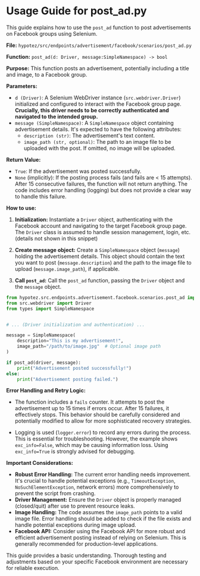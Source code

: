 # Usage Guide for post_ad.py

This guide explains how to use the `post_ad` function to post advertisements on Facebook groups using Selenium.

**File:** `hypotez/src/endpoints/advertisement/facebook/scenarios/post_ad.py`

**Function:** `post_ad(d: Driver, message:SimpleNamespace) -> bool`

**Purpose:** This function posts an advertisement, potentially including a title and image, to a Facebook group.

**Parameters:**

*   `d (Driver)`: A Selenium WebDriver instance (`src.webdriver.Driver`) initialized and configured to interact with the Facebook group page. **Crucially, this driver needs to be correctly authenticated and navigated to the intended group.**
*   `message (SimpleNamespace)`: A `SimpleNamespace` object containing advertisement details.  It's expected to have the following attributes:
    *   `description (str)`: The advertisement's text content.
    *   `image_path (str, optional)`: The path to an image file to be uploaded with the post.  If omitted, no image will be uploaded.

**Return Value:**

*   `True`: If the advertisement was posted successfully.
*   `None` (implicitly): If the posting process fails (and fails are < 15 attempts).  After 15 consecutive failures, the function will not return anything.  The code includes error handling (logging) but does not provide a clear way to handle this failure.


**How to use:**

1.  **Initialization:** Instantiate a `Driver` object, authenticating with the Facebook account and navigating to the target Facebook group page.  The `Driver` class is assumed to handle session management, login, etc. (details not shown in this snippet)

2.  **Create message object:** Create a `SimpleNamespace` object (`message`) holding the advertisement details.  This object should contain the text you want to post (`message.description`) and the path to the image file to upload (`message.image_path`), if applicable.

3.  **Call `post_ad`:** Call the `post_ad` function, passing the `Driver` object and the `message` object.

```python
from hypotez.src.endpoints.advertisement.facebook.scenarios.post_ad import post_ad
from src.webdriver import Driver
from types import SimpleNamespace


# ... (Driver initialization and authentication) ...

message = SimpleNamespace(
    description="This is my advertisement!",
    image_path="/path/to/image.jpg"  # Optional image path
)

if post_ad(driver, message):
    print("Advertisement posted successfully!")
else:
    print("Advertisement posting failed.")
```

**Error Handling and Retry Logic:**

*   The function includes a `fails` counter. It attempts to post the advertisement up to 15 times if errors occur.  After 15 failures, it effectively stops. This behavior should be carefully considered and potentially modified to allow for more sophisticated recovery strategies.

*   Logging is used (`logger.error`) to record any errors during the process.  This is essential for troubleshooting. However, the example shows `exc_info=False`, which may be causing information loss. Using `exc_info=True` is strongly advised for debugging.


**Important Considerations:**

*   **Robust Error Handling:** The current error handling needs improvement.  It's crucial to handle potential exceptions (e.g., `TimeoutException`, `NoSuchElementException`, network errors) more comprehensively to prevent the script from crashing.
*   **Driver Management:**  Ensure the `Driver` object is properly managed (closed/quit) after use to prevent resource leaks.
*   **Image Handling:**  The code assumes the `image_path` points to a valid image file.  Error handling should be added to check if the file exists and handle potential exceptions during image upload.
*   **Facebook API:** Consider using the Facebook API for more robust and efficient advertisement posting instead of relying on Selenium.  This is generally recommended for production-level applications.


This guide provides a basic understanding.  Thorough testing and adjustments based on your specific Facebook environment are necessary for reliable execution.